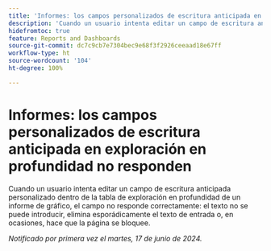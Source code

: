 ```yaml
---
title: 'Informes: los campos personalizados de escritura anticipada en exploración en profundidad no responden'
description: 'Cuando un usuario intenta editar un campo de escritura anticipada personalizado dentro de la tabla de exploración en profundidad de un informe de gráfico, el campo no responde correctamente: el texto no se puede introducir, elimina esporádicamente el texto de entrada o, en ocasiones, hace que la página se bloquee.'
hidefromtoc: true
feature: Reports and Dashboards
source-git-commit: dc7c9cb7e7304bec9e68f3f2926ceeaad18e67ff
workflow-type: ht
source-wordcount: '104'
ht-degree: 100%

---
```


# Informes: los campos personalizados de escritura anticipada en exploración en profundidad no responden

Cuando un usuario intenta editar un campo de escritura anticipada personalizado dentro de la tabla de exploración en profundidad de un informe de gráfico, el campo no responde correctamente: el texto no se puede introducir, elimina esporádicamente el texto de entrada o, en ocasiones, hace que la página se bloquee.

_Notificado por primera vez el martes, 17 de junio de 2024._
